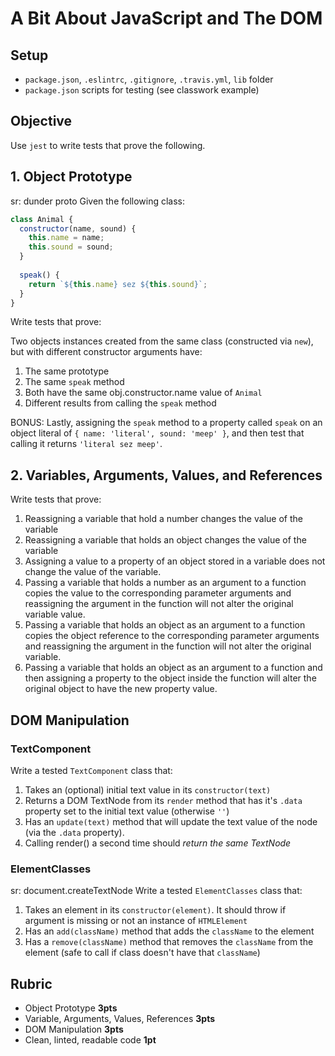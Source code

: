 # A Bit About JavaScript and The DOM

## Setup

* `package.json`, `.eslintrc`, `.gitignore`, `.travis.yml`, `lib` folder
* `package.json` scripts for testing (see classwork example)

## Objective

Use `jest` to write tests that prove the following.

## 1. Object Prototype
 sr: dunder proto
Given the following class:

```js
class Animal {
  constructor(name, sound) {
    this.name = name;
    this.sound = sound;
  }
  
  speak() {
    return `${this.name} sez ${this.sound}`;
  }
}
```

Write tests that prove:

Two objects instances created from the same class (constructed via `new`), but with different
constructor arguments have:

1. The same prototype
1. The same `speak` method
1. Both have the same obj.constructor.name value of `Animal`
1. Different results from calling the `speak` method

BONUS: Lastly, assigning the `speak` method to a property called `speak` on an object literal of `{ name: 'literal', sound: 'meep' }`, and then test that calling it returns `'literal sez meep'`.

## 2. Variables, Arguments, Values, and References

Write tests that prove:

1. Reassigning a variable that hold a number changes the value of the variable
1. Reassigning a variable that holds an object changes the value of the variable
1. Assigning a value to a property of an object stored in a variable does not change the
value of the variable.
1. Passing a variable that holds a number as an argument to a function copies the value to the
corresponding parameter arguments and reassigning the argument in the function will not alter the original variable value.
1. Passing a variable that holds an object as an argument to a function copies the object reference to the
corresponding parameter arguments and reassigning the argument in the function will not alter the original variable.
1. Passing a variable that holds an object as an argument to a function and then assigning a property to the object inside
the function will alter the original object to have the new property value.

## DOM Manipulation

### TextComponent

Write a tested `TextComponent` class that:

1. Takes an (optional) initial text value in its `constructor(text)`
1. Returns a DOM TextNode from its `render` method that has it's `.data` property set to the initial text value (otherwise `''`)
1. Has an `update(text)` method that will update the text value of the node (via the `.data` property).
1. Calling render() a second time should _return the same TextNode_

### ElementClasses
sr: document.createTextNode
Write a tested `ElementClasses` class that:

1. Takes an element in its `constructor(element)`. It should throw if argument is missing or not an instance of `HTMLElement`
1. Has an `add(className)` method that adds the `className` to the element
1. Has a `remove(className)` method that removes the `className` from the element (safe to call if class doesn't have that `className`)

## Rubric

* Object Prototype **3pts**
* Variable, Arguments, Values, References **3pts**
* DOM Manipulation **3pts**
* Clean, linted, readable code **1pt**
